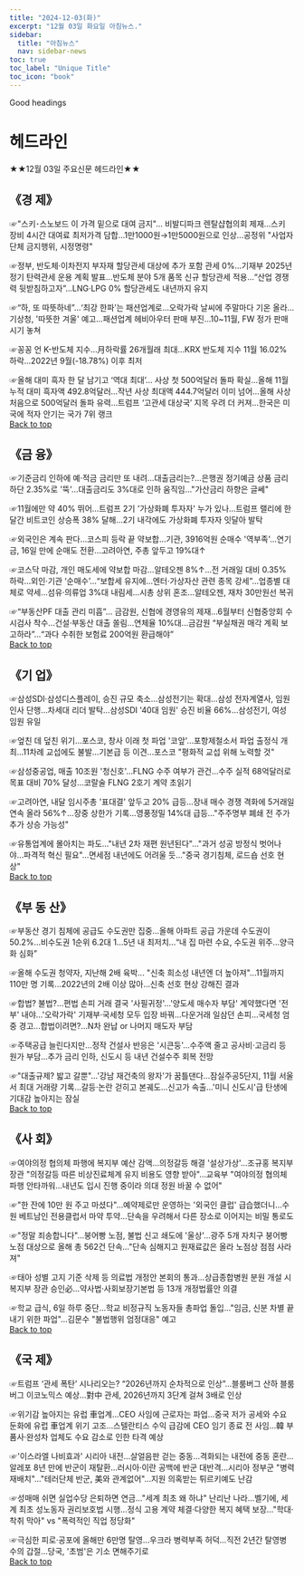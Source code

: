 ```yaml
---
title: "2024-12-03(화)"
excerpt: "12월 03일 화요일 아침뉴스."
sidebar:
  title: "아침뉴스"
  nav: sidebar-news
toc: true
toc_label: "Unique Title"
toc_icon: "book"
---
```


Good headings

# 헤드라인
★★12월 03일 주요신문 헤드라인★★

## 《경 제》

☞"스키･스노보드 이 가격 밑으로 대여 금지"... 비발디파크 렌탈샵협의회 제재...스키 장비 4시간 대여료 최저가격 담합...1만1000원→1만5000원으로 인상...공정위 "사업자단체 금지행위, 시정명령"


☞정부, 반도체·이차전지 부자재 할당관세 대상에 추가 포함 관세 0%...기재부 2025년 정기 탄력관세 운용 계획 발표...반도체 분야 5개 품목 신규 할당관세 적용...“산업 경쟁력 뒷받침하고자”...LNG·LPG 0% 할당관세도 내년까지 유지


☞“하, 또 따뜻하네”…‘최강 한파’는 패션업계로...오락가락 날씨에 주말마다 기온 올라...기상청, '따뜻한 겨울' 예고...패션업계 헤비아우터 판매 부진...10~11월, FW 정가 판매 시기 놓쳐


☞꽁꽁 언 K-반도체 지수…月하락률 26개월래 최대...KRX 반도체 지수 11월 16.02% 하락...2022년 9월(-18.78%) 이후 최저


☞올해 대미 흑자 한 달 남기고 ‘역대 최대’… 사상 첫 500억달러 돌파 확실...올해 11월 누적 대미 흑자액 492.8억달러...작년 사상 최대액 444.7억달러 이미 넘어...올해 사상 처음으로 500억달러 돌파 유력...트럼프 ‘고관세 대상국’ 지목 우려 더 커져...한국은 미국에 적자 안기는 국가 7위 랭크
​<br>
<a href="#" class="btn btn--success">Back to top</a>
<br>

## 《금 융》

☞기준금리 인하에 예·적금 금리만 또 내려…대출금리는?...은행권 정기예금 상품 금리 하단 2.35%로 '뚝'...대출금리도 3%대로 인하 움직임…"가산금리 하향은 글쎄"


☞11월에만 약 40% 뛰어…트럼프 2기 '가상화폐 투자자' 누가 있나...트럼프 랠리에 한달간 비트코인 상승폭 38% 달해...2기 내각에도 가상화폐 투자자 잇달아 발탁


☞외국인은 계속 판다…코스피 등락 끝 약보합...기관, 3916억원 순매수 '역부족'...연기금, 16일 만에 순매도 전환...고려아연, 주총 앞두고 19%대↑


☞코스닥 마감, 개인 매도세에 약보합 마감…알테오젠 8%↑...전 거래일 대비 0.35% 하락…외인·기관 ‘순매수’...“보합세 유지에…엔터·가상자산 관련 종목 강세”...업종별 대체로 약세…섬유·의류업 3%대 내림세...시총 상위 혼조…알테오젠, 재차 30만원선 복귀


☞“부동산PF 대출 관리 미흡”… 금감원, 신협에 경영유의 제재...6월부터 신협중앙회 수시검사 착수...건설·부동산 대출 쏠림…연체율 10%대...금감원 “부실채권 매각 계획 보고하라”...“과다 수취한 보험료 200억원 환급해야”
​<br>
<a href="#" class="btn btn--success">Back to top</a>
<br>

## 《기 업》

☞삼성SDI·삼성디스플레이, 승진 규모 축소…삼성전기는 확대...삼성 전자계열사, 임원 인사 단행…차세대 리더 발탁...삼성SDI '40대 임원' 승진 비율 66%…삼성전기, 여성 임원 유일


☞엎친 데 덮친 위기…포스코, 창사 이래 첫 파업 '코앞'...포항제철소서 파업 출정식 개최...11차례 교섭에도 불발…기본급 등 이견...포스코 "평화적 교섭 위해 노력할 것"


☞삼성중공업, 매출 10조원 '청신호'…FLNG 수주 여부가 관건...수주 실적 68억달러로 목표 대비 70% 달성...코랄술 FLNG 2호기 계약 초읽기


☞고려아연, 내달 임시주총 '표대결' 앞두고 20% 급등...장내 매수 경쟁 격화에 5거래일 연속 올라 56%↑…장중 상한가 기록...영풍정밀 14%대 급등…"주주명부 폐쇄 전 주가 추가 상승 가능성"


☞유통업계에 몰아치는 파도…"내년 2차 재편 원년된다"..."과거 성공 방정식 벗어나야…파격적 혁신 필요"...면세점 내년에도 어려울 듯…"중국 경기침체, 로드숍 선호 현상"
​<br>
<a href="#" class="btn btn--success">Back to top</a>
<br>

## 《부 동 산》

☞부동산 경기 침체에 공급도 수도권만 집중...올해 아파트 공급 가운데 수도권이 50.2%...비수도권 1순위 6.2대 1…5년 내 최저치...“내 집 마련 수요, 수도권 위주…양극화 심화”


☞올해 수도권 청약자, 지난해 2배 육박... "신축 희소성 내년엔 더 높아져"...11월까지 110만 명 기록...2022년의 2배 이상 많아...신축 선호 현상 강해진 결과


☞합법? 불법?…편법 손피 거래 결국 '사필귀정'...'양도세 매수자 부담' 계약했다면 '전부' 내야...'오락가락' 기재부·국세청 모두 입장 바꿔...다운거래 일삼던 손피…국세청 엄중 경고...합법이려면?…N차 완납 or 나머지 매도자 부담


☞주택공급 늘린다지만…정작 건설사 반응은 '시큰둥'...수주액 줄고 공사비·고금리 등 원가 부담...추가 금리 인하, 신도시 등 내년 건설수주 회복 전망


☞"대출규제? 밟고 갈뿐"...'강남 재건축의 왕자'가 꿈틀댄다...잠실주공5단지, 11월 서울서 최대 거래량 기록...갈등·논란 걷히고 본궤도...신고가 속출...'미니 신도시'급 탄생에 기대감 높아지는 잠실
​<br>
<a href="#" class="btn btn--success">Back to top</a>
<br>

## 《사 회》

☞여야의정 협의체 파행에 복지부 예산 감액…의정갈등 해결 '설상가상'...조규홍 복지부 장관 "의정갈등 따른 비상진료체계 유지 비용도 영향 받아"...교육부 "여야의정 협의체 파행 안타까워…내년도 입시 진행 중이라 의대 정원 바꿀 수 없어"


☞"한 잔에 10만 원 주고 마셨다"…예약제로만 운영하는 '외국인 클럽' 급습했더니...수원 베트남인 전용클럽서 마약 투약...단속을 우려해서 다른 장소로 이어지는 비밀 통로도


☞"정말 죄송합니다"…붕어빵 노점, 불법 신고 쇄도에 '울상'...광주 5개 자치구 붕어빵 노점 대상으로 올해 총 562건 단속..."단속 심해지고 원재료값은 올라 노점상 점점 사라져"


☞태아 성별 고지 기준 삭제 등 의료법 개정안 본회의 통과...상급종합병원 분원 개설 시 복지부 장관 승인必...약사법·사회보장기본법 등 13개 개정법률안 의결


☞학교 급식, 6일 하루 중단…학교 비정규직 노동자들 총파업 돌입..."임금, 신분 차별 끝내기 위한 파업"…김문수 "불법행위 엄정대응" 예고
​<br>
<a href="#" class="btn btn--success">Back to top</a>
<br>

## 《국 제》

☞트럼프 ‘관세 폭탄’ 시나리오는? “2026년까지 순차적으로 인상”...블룸버그 산하 블룸버그 이코노믹스 예상...對中 관세, 2026년까지 3단계 걸쳐 3배로 인상


☞위기감 높아지는 유럽 車업계…CEO 사임에 근로자는 파업...중국 저가 공세와 수요 둔화에 유럽 車업계 위기 고조...스텔란티스 수익 급감에 CEO 임기 종료 전 사임...韓 부품사·완성차 업체도 수요 감소로 인한 타격 예상


☞'이스라엘 나비효과' 시리아 내전…살얼음판 걷는 중동...격화되는 내전에 중동 혼란...알레포 8년 만에 반군이 재탈환...러시아·이란 공백에 반군 대반격...시리아 정부군 "병력 재배치"..."테러단체 반군, 美와 관계없어"...지원 의혹받는 튀르키예도 난감


☞성매매 쉬면 실업수당 은퇴하면 연금…"세계 최초 왜 하냐" 난리난 나라...벨기에, 세계 최초 성노동자 권리보호법 시행...정식 고용 계약 체결·다양한 복지 혜택 보장..."학대·착취 막아" vs "폭력적인 직업 정당화"


☞극심한 피로·공포에 올해만 6만명 탈영…우크라 병력부족 허덕...직전 2년간 탈영병 수의 갑절…당국, '초범'은 기소 면해주기로
​<br>
<a href="#" class="btn btn--success">Back to top</a>
<br>
